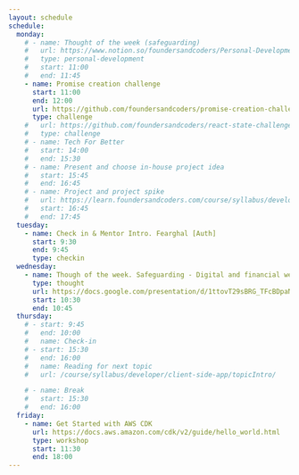```yaml
---
layout: schedule
schedule:
  monday:
    # - name: Thought of the week (safeguarding)
    #   url: https://www.notion.so/foundersandcoders/Personal-Development-91fe75c7e2cc4f989954108729a2c834
    #   type: personal-development
    #   start: 11:00
    #   end: 11:45
    - name: Promise creation challenge
      start: 11:00
      end: 12:00
      url: https://github.com/foundersandcoders/promise-creation-challenge
      type: challenge
    #   url: https://github.com/foundersandcoders/react-state-challenge
    #   type: challenge
    # - name: Tech For Better
    #   start: 14:00
    #   end: 15:30
    # - name: Present and choose in-house project idea
    #   start: 15:45
    #   end: 16:45
    # - name: Project and project spike
    #   url: https://learn.foundersandcoders.com/course/syllabus/developer/client-side-app/project/#spike
    #   start: 16:45
    #   end: 17:45
  tuesday:
    - name: Check in & Mentor Intro. Fearghal [Auth]
      start: 9:30
      end: 9:45
      type: checkin
  wednesday:
    - name: Though of the week. Safeguarding - Digital and financial wellbeing
      type: thought
      url: https://docs.google.com/presentation/d/1ttovT29sBRG_TFcBDpaNy_BKaL-CW95mZbKZltqEeJc/edit#slide=id.g25e05124422_0_0
      start: 10:30
      end: 10:45
  thursday:
    # - start: 9:45
    #   end: 10:00
    #   name: Check-in
    # - start: 15:30
    #   end: 16:00
    #   name: Reading for next topic
    #   url: /course/syllabus/developer/client-side-app/topicIntro/

    # - name: Break
    #   start: 15:30
    #   end: 16:00
  friday:
    - name: Get Started with AWS CDK
      url: https://docs.aws.amazon.com/cdk/v2/guide/hello_world.html
      type: workshop
      start: 11:30
      end: 18:00
---
```

